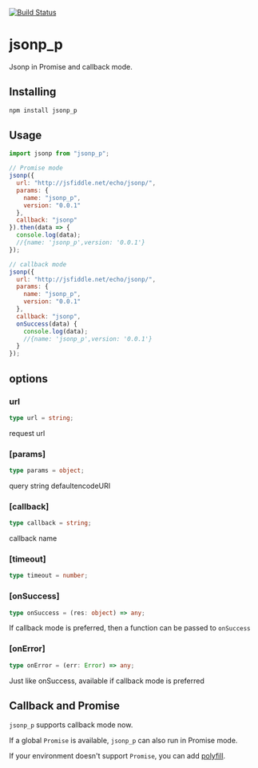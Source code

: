[![Build Status](https://travis-ci.org/dashixiong1990/jsonp_p.svg?branch=master)](https://travis-ci.org/dashixiong1990/jsonp_p)

# jsonp_p

Jsonp in Promise and callback mode.

## Installing

```bash
npm install jsonp_p
```

## Usage

```js
import jsonp from "jsonp_p";

// Promise mode
jsonp({
  url: "http://jsfiddle.net/echo/jsonp/",
  params: {
    name: "jsonp_p",
    version: "0.0.1"
  },
  callback: "jsonp"
}).then(data => {
  console.log(data);
  //{name: 'jsonp_p',version: '0.0.1'}
});

// callback mode
jsonp({
  url: "http://jsfiddle.net/echo/jsonp/",
  params: {
    name: "jsonp_p",
    version: "0.0.1"
  },
  callback: "jsonp",
  onSuccess(data) {
    console.log(data);
    //{name: 'jsonp_p',version: '0.0.1'}
  }
});
```

## options

### url

```ts
type url = string;
```

request url

### [params]

```ts
type params = object;
```

query string defaultencodeURI

### [callback]

```ts
type callback = string;
```

callback name

### [timeout]

```ts
type timeout = number;
```

### [onSuccess]

```ts
type onSuccess = (res: object) => any;
```

If callback mode is preferred, then a function can be passed to `onSuccess`

### [onError]

```ts
type onError = (err: Error) => any;
```

Just like onSuccess, available if callback mode is preferred

## Callback and Promise

`jsonp_p` supports callback mode now.

If a global `Promise` is available, `jsonp_p` can also run in Promise mode.

If your environment doesn't support `Promise`, you can add [polyfill](https://github.com/jakearchibald/es6-promise).
